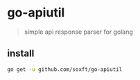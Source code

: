 # go-apiutil

> simple api response parser for golang


## install

```bash
go get -u github.com/soxft/go-apiutil
```